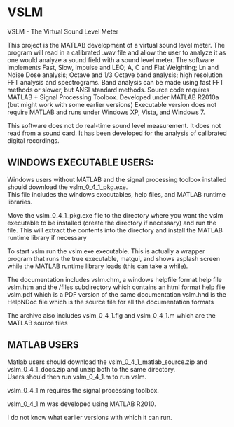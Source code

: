 # VSLM
VSLM - The Virtual Sound Level Meter

This project is the MATLAB development of a virtual sound level meter. The program will read in a calibrated .wav file and allow the user to analyze it as one would analyze a sound field with a sound level meter. The software implements Fast, Slow, Impulse and LEQ; A, C and Flat Weighting; Ln and Noise Dose analysis; Octave and 1/3 Octave band analysis; high resolution FFT analysis and spectrograms. Band analysis can be made using fast FFT methods or slower, but ANSI standard methods.
Source code requires MATLAB + Signal Processing Toolbox.
Developed under MATLAB R2010a (but might work with some earlier versions)
Executable version does not require MATLAB and runs under Windows XP, Vista, and Windows 7.

This software does not do real-time sound level measurement. It does not read from a sound card.
It has been developed for the analysis of calibrated digital recordings.

## WINDOWS EXECUTABLE USERS:
Windows users without MATLAB and the signal processing toolbox installed should download the vslm_0_4_1_pkg.exe.  
This file includes the windows executables, help files, and MATLAB runtime libraries.

Move the vslm_0_4_1_pkg.exe file to the directory where you want the vslm executable to be installed (create the directory if necessary) and run the file.  This will extract the contents into the directory and install the MATLAB runtime library if necessary

To start vslm run the vslm.exe executable.  This is actually a wrapper program that runs the true executable, matgui, and shows asplash screen while the MATLAB runtime library loads (this can take a while).

The documentation includes vslm.chm, a windows helpfile format help file
vslm.htm and the /files subdirectory which contains an html format help file
vslm.pdf which is a PDF version of the same documentation
vslm.hnd is the HelpNDoc file which is the source file for all the documentation formats

The archive also includes vslm_0_4_1.fig and vslm_0_4_1.m which are the MATLAB source files

## MATLAB USERS

Matlab users should download the vslm_0_4_1_matlab_source.zip and 
vslm_0_4_1_docs.zip and unzip both to the same directory.  
Users should then run vslm_0_4_1.m to run vslm.

vslm_0_4_1.m requires the signal processing toolbox.

vslm_0_4_1.m was developed using MATLAB R2010.  

I do not know what earlier versions with which it can run.
